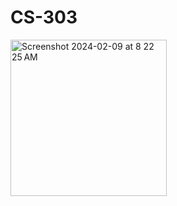 # CS-303

<img width="250" alt="Screenshot 2024-02-09 at 8 22 25 AM" src="https://github.com/jsinclair1/CS-303/assets/123492773/b928d10f-94a3-47c0-af08-f6d12111489a">
